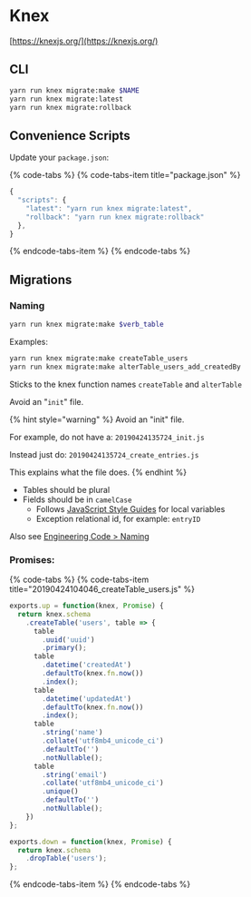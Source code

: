 # Knex

[https://knexjs.org/](https://knexjs.org/)

## CLI

```bash
yarn run knex migrate:make $NAME
yarn run knex migrate:latest
yarn run knex migrate:rollback
```

## Convenience Scripts

Update your `package.json`:

{% code-tabs %}
{% code-tabs-item title="package.json" %}
```javascript
{
  "scripts": {
    "latest": "yarn run knex migrate:latest",
    "rollback": "yarn run knex migrate:rollback"
  },
}
```
{% endcode-tabs-item %}
{% endcode-tabs %}

## Migrations

### Naming

```bash
yarn run knex migrate:make $verb_table
```

Examples:

```bash
yarn run knex migrate:make createTable_users
yarn run knex migrate:make alterTable_users_add_createdBy
```

Sticks to the knex function names `createTable` and `alterTable`

Avoid an "`init`" file.

{% hint style="warning" %}
Avoid an "init" file.

For example, do not have a: `20190424135724_init.js`

Instead just do: `20190424135724_create_entries.js`

This explains what the file does.
{% endhint %}

* Tables should be plural
* Fields should be in `camelCase`
  * Follows [JavaScript Style Guides](../javascript/style-guides.md) for local variables
  * Exception relational id, for example: `entryID`

Also see [Engineering Code &gt; Naming](../../engineering-code/naming.md#common-names)

### Promises:

{% code-tabs %}
{% code-tabs-item title="20190424104046\_createTable\_users.js" %}
```javascript
exports.up = function(knex, Promise) {
  return knex.schema
    .createTable('users', table => {
      table
        .uuid('uuid')
        .primary();
      table
        .datetime('createdAt')
        .defaultTo(knex.fn.now())
        .index();
      table
        .datetime('updatedAt')
        .defaultTo(knex.fn.now())
        .index();
      table
        .string('name')
        .collate('utf8mb4_unicode_ci')
        .defaultTo('')
        .notNullable();
      table
        .string('email')
        .collate('utf8mb4_unicode_ci')
        .unique()
        .defaultTo('')
        .notNullable();
    })
};

exports.down = function(knex, Promise) {
  return knex.schema
    .dropTable('users');
};
```
{% endcode-tabs-item %}
{% endcode-tabs %}

